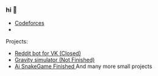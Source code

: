 ### hi 👋
- <a href="https://codeforces.com/profile/brezhart">Codeforces</a>
- 
Projects:
- <a href="https://vk.com/theredditbot">Reddit bot for VK (Closed) </a>
- <a href="brezhart.github.io/gravity">Gravity simulator (Not Finished) </a>
- <a href="brezhart.github.io/SnakeGame"> Ai SnakeGame Finished </a>
And many more small projects

